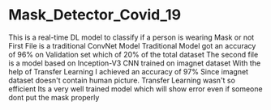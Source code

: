 # Mask_Detector_Covid_19
This is a real-time DL model to classify if a person is wearing Mask or not
First File is a traditional ConvNet Model
Traditional Model got an accuracy of 96% on Validation set which of 20% of the total dataset
The second file is a model based on Inception-V3 CNN trained on imagnet dataset
With the help of Transfer Learning I achieved an accuracy of 97%
Since imagnet dataset doesn't contain human picture. Transfer Learning wasn't so efficient
Its a very well trained model which will show error even  if someone dont put the mask properly
